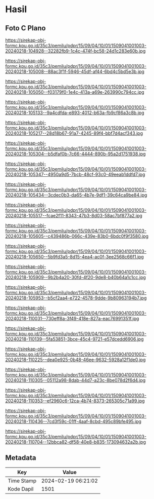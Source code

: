 # Hasil

## Foto C Plano

https://sirekap-obj-formc.kpu.go.id/35c3/pemilu/pdpr/15/09/04/10/01/1509041001003-20240218-104928--32282fb9-1c4c-474f-bc58-24d1c283e60b.jpg

https://sirekap-obj-formc.kpu.go.id/35c3/pemilu/pdpr/15/09/04/10/01/1509041001003-20240218-105008--88ac3f1f-5946-45df-af44-6bd4c5bd5e3b.jpg

https://sirekap-obj-formc.kpu.go.id/35c3/pemilu/pdpr/15/09/04/10/01/1509041001003-20240218-105050--f03179f0-1e4c-413a-a69e-263990c794cc.jpg

https://sirekap-obj-formc.kpu.go.id/35c3/pemilu/pdpr/15/09/04/10/01/1509041001003-20240218-105133--9a4cdfda-e893-4012-b63a-fb9cf86a3c8b.jpg

https://sirekap-obj-formc.kpu.go.id/35c3/pemilu/pdpr/15/09/04/10/01/1509041001003-20240218-105217--28d18b67-91a7-4245-89f4-bbf7d4acf343.jpg

https://sirekap-obj-formc.kpu.go.id/35c3/pemilu/pdpr/15/09/04/10/01/1509041001003-20240218-105304--b5dfaf0b-7c66-4444-890b-95a2d1751938.jpg

https://sirekap-obj-formc.kpu.go.id/35c3/pemilu/pdpr/15/09/04/10/01/1509041001003-20240218-105347--4950a9d5-7bcb-48cf-93c0-49eeab1ddfd7.jpg

https://sirekap-obj-formc.kpu.go.id/35c3/pemilu/pdpr/15/09/04/10/01/1509041001003-20240218-105434--3cdec0b3-da65-4b7e-9df1-39c64ca9be84.jpg

https://sirekap-obj-formc.kpu.go.id/35c3/pemilu/pdpr/15/09/04/10/01/1509041001003-20240218-105517--fcae2f11-8343-47b3-8d03-58ac7bf877a2.jpg

https://sirekap-obj-formc.kpu.go.id/35c3/pemilu/pdpr/15/09/04/10/01/1509041001003-20240218-105605--c439486b-066c-439e-83b0-6bdc0f9f3580.jpg

https://sirekap-obj-formc.kpu.go.id/35c3/pemilu/pdpr/15/09/04/10/01/1509041001003-20240218-105650--5b9fd3a5-8d15-4ea4-ac0f-3ee2568c66f1.jpg

https://sirekap-obj-formc.kpu.go.id/35c3/pemilu/pdpr/15/09/04/10/01/1509041001003-20240218-105909--9b2b4a20-30fd-4f20-9de8-b40b64a1c1cc.jpg

https://sirekap-obj-formc.kpu.go.id/35c3/pemilu/pdpr/15/09/04/10/01/1509041001003-20240218-105953--b5cf2aa4-e722-4578-9dde-9b80963194b7.jpg

https://sirekap-obj-formc.kpu.go.id/35c3/pemilu/pdpr/15/09/04/10/01/1509041001003-20240218-110031--730eff8a-3f49-418e-827a-eac76991351f.jpg

https://sirekap-obj-formc.kpu.go.id/35c3/pemilu/pdpr/15/09/04/10/01/1509041001003-20240218-110139--5fa53851-3bce-45c4-9721-e57dcedd6906.jpg

https://sirekap-obj-formc.kpu.go.id/35c3/pemilu/pdpr/15/09/04/10/01/1509041001003-20240218-110225--dea0e925-0b48-46ee-9632-5928a12f1de0.jpg

https://sirekap-obj-formc.kpu.go.id/35c3/pemilu/pdpr/15/09/04/10/01/1509041001003-20240218-110305--05112a98-8dab-44d7-a23c-8be078d2f6d4.jpg

https://sirekap-obj-formc.kpu.go.id/35c3/pemilu/pdpr/15/09/04/10/01/1509041001003-20240218-110353--ef2960c6-12ca-4b74-8373-265305c71a99.jpg

https://sirekap-obj-formc.kpu.go.id/35c3/pemilu/pdpr/15/09/04/10/01/1509041001003-20240218-110436--7cd3f59c-01ff-4aaf-8cbd-495c89bfe495.jpg

https://sirekap-obj-formc.kpu.go.id/35c3/pemilu/pdpr/15/09/04/10/01/1509041001003-20240218-110704--12bbca82-df58-40e8-b835-173094632a2b.jpg


## Metadata

| Key        | Value               |
| ---------- | ------------------- |
| Time Stamp | 2024-02-19 06:21:02 |
| Kode Dapil | 1501                |



